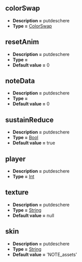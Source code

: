 ## colorSwap
* **Description =** putdeschere
* **Type =** [ColorSwap](https://api.haxeflixel.com/ColorSwap.html)

## resetAnim
* **Description =** putdeschere
* **Type =** [](https://api.haxeflixel.com/Float.html)
* **Default value =** 0

## noteData
* **Description =** putdeschere
* **Type =** [](https://api.haxeflixel.com/Int.html)
* **Default value =** 0

## sustainReduce
* **Description =** putdeschere
* **Type =** [Bool](https://api.haxeflixel.com/Bool.html)
* **Default value =** true

## player
* **Description =** putdeschere
* **Type =** [Int](https://api.haxeflixel.com/Int.html)

## texture
* **Description =** putdeschere
* **Type =** [String](https://api.haxeflixel.com/String.html)
* **Default value =** null

## skin
* **Description =** putdeschere
* **Type =** [String](https://api.haxeflixel.com/String.html)
* **Default value =** 'NOTE_assets'

